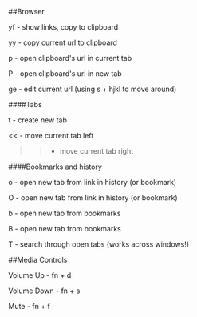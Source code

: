 ##Browser

yf - show links, copy to clipboard

yy - copy current url to clipboard

p - open clipboard's url in current tab

P - open clipboard's url in new tab

ge - edit current url (using s + hjkl to move around)


####Tabs

t - create new tab

<< - move current tab left

>> - move current tab right


####Bookmarks and history

o - open new tab from link in history (or bookmark)

O - open new tab from link in history (or bookmark)

b - open new tab from bookmarks

B - open new tab from bookmarks

T - search through open tabs (works across windows!)


##Media Controls

Volume Up - fn + d

Volume Down - fn + s

Mute - fn + f
